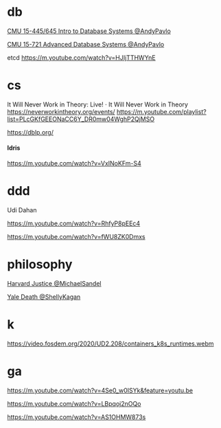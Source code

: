 # db

[CMU 15-445/645 Intro to Database Systems @AndyPavlo](https://m.youtube.com/playlist?list=PLSE8ODhjZXjbohkNBWQs_otTrBTrjyohi)

[CMU 15-721 Advanced Database Systems @AndyPavlo](https://m.youtube.com/playlist?list=PLSE8ODhjZXjasmrEd2_Yi1deeE360zv5O)

etcd https://m.youtube.com/watch?v=HJIjTTHWYnE

# cs

It Will Never Work in Theory: Live! · It Will Never Work in Theory
https://neverworkintheory.org/events/
https://m.youtube.com/playlist?list=PLcGKfGEEONaCC6Y_DR0mw04WghP2QjMSO

https://dblp.org/

#### Idris

https://m.youtube.com/watch?v=VxINoKFm-S4

# ddd

Udi Dahan

https://m.youtube.com/watch?v=RhfyP8pEEc4

https://m.youtube.com/watch?v=fWU8ZK0Dmxs

# philosophy

[Harvard Justice @MichaelSandel](https://m.youtube.com/playlist?list=PL30C13C91CFFEFEA6)

[Yale Death @ShellyKagan](https://m.youtube.com/playlist?list=PLEA18FAF1AD9047B0)

# k

https://video.fosdem.org/2020/UD2.208/containers_k8s_runtimes.webm

# ga

https://m.youtube.com/watch?v=4Se0_w0ISYk&feature=youtu.be

https://m.youtube.com/watch?v=LBpqoj2nOQo

https://m.youtube.com/watch?v=AS1OHMW873s
